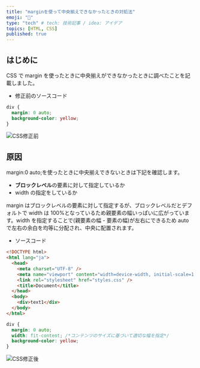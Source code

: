 ```yaml
---
title: "marginを使って中央揃えできなかったときの対処法"
emoji: "🎨"
type: "tech" # tech: 技術記事 / idea: アイデア
topics: [HTML, CSS]
published: true
---
```


## はじめに

CSS で margin を使ったときに中央揃えができなかったときに調べたことを記載しました。

- 修正前のソースコード

```css
div {
  margin: 0 auto;
  background-color: yellow;
}
```

![CSS修正前](https://storage.googleapis.com/zenn-user-upload/cd2d100e46a5-20250317.jpg)

## 原因

margin:0 auto;を使ったときに中央揃えできないときは下記を確認します。

- **ブロックレベル**の要素に対して指定しているか
- width の指定をしているか

margin はブロックレベルの要素に対して指定するが、ブロックレベルだとデフォルトで width は 100%となっているため親要素の幅いっぱいに広がっています。width を指定することで(親要素の幅 - 要素の幅)が左右にできるため auto で左右の余白を均等に分配され、中央に配置されます。

- ソースコード

```html
<!DOCTYPE html>
<html lang="ja">
  <head>
    <meta charset="UTF-8" />
    <meta name="viewport" content="width=device-width, initial-scale=1.0" />
    <link rel="stylesheet" href="styles.css" />
    <title>Document</title>
  </head>
  <body>
    <div>text1</div>
  </body>
</html>
```

```css
div {
  margin: 0 auto;
  width: fit-content; /*コンテンツのサイズに基づいて適切な幅を指定*/
  background-color: yellow;
}
```

![CSS修正後](https://storage.googleapis.com/zenn-user-upload/510aa58fff46-20250317.jpg)
